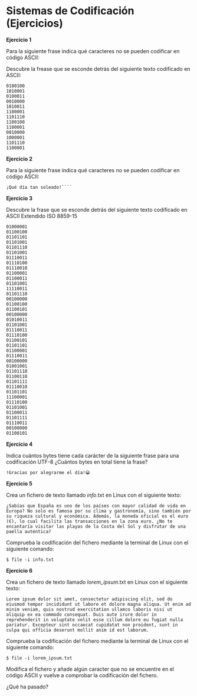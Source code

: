 # Sistemas de Codificación (Ejercicios)

__Ejercicio 1__

Para la siguiente frase indica qué caracteres no se pueden codificar en código ASCII:

Descubre la frease que se esconde detrás del siguiente texto codificado en ASCII:

```
0100100
1010001
0100011
0010000
1010011
1100001
1101110
1100100
1100001
0010000
1000001
1101110
1100001
```

__Ejercicio 2__

Para la siguiente frase indica qué caracteres no se pueden codificar en código ASCII:

```
¡Qué día tan soleado!````
```

__Ejercicio 3__

Descubre la frase que se esconde detrás del siguiente texto codificado en ASCII Extendido ISO 8859-15

```
01000001
01100100
01101101
01101001
01101110
01101001
01110011
01110100
01110010
01100001
01100011
01101001
11110011
01101110
00100000
01100100
01100101
00100000
01010011
01101001
01110011
01110100
01100101
01101101
01100001
01110011
00100000
01001001
01101110
01100110
01101111
01110010
01101101
11100001
01110100
01101001
01100011
01101111
01110011
00100000
01100101
```
__Ejercicio 4__

Indica cuántos bytes tiene cada carácter de la siguiente frase para una codificación UTF-8 ¿Cuántos bytes en total tiene la frase?

```
!Gracias por alegrarme el día!😀
```

__Ejercicio 5__

Crea un fichero de texto llamado _info_.txt en Linux con el siguiente texto:

```
¿Sabías que España es uno de los países con mayor calidad de vida en Europa? No solo es famosa por su clima y gastronomía, sino también por su riqueza cultural y económica. Además, la moneda oficial es el euro (€), lo cual facilita las transacciones en la zona euro. ¿No te encantaría visitar las playas de la Costa del Sol y disfrutar de una paella auténtica?
```

Comprueba la codificación del fichero mediante la terminal de Linux con el siguiente comando:

```
$ file -i info.txt 
```

__Ejercicio 6__

Crea un fichero de texto llamado _lorem_ipsum_.txt en Linux con el siguiente texto:

```
Lorem ipsum dolor sit amet, consectetur adipiscing elit, sed do eiusmod tempor incididunt ut labore et dolore magna aliqua. Ut enim ad minim veniam, quis nostrud exercitation ullamco laboris nisi ut aliquip ex ea commodo consequat. Duis aute irure dolor in reprehenderit in voluptate velit esse cillum dolore eu fugiat nulla pariatur. Excepteur sint occaecat cupidatat non proident, sunt in culpa qui officia deserunt mollit anim id est laborum.
```

Comprueba la codificación del fichero mediante la terminal de Linux con el siguiente comando:

```
$ file -i lorem_ipsum.txt 
```

Modifica el fichero y añade algún caracter que no se encuentre en el código ASCII y vuelve a comprobar la codificación del fichero.

¿Qué ha pasado?
